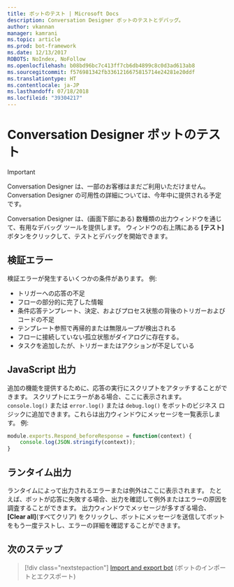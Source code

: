 ```yaml
---
title: ボットのテスト | Microsoft Docs
description: Conversation Designer ボットのテストとデバッグ。
author: vkannan
manager: kamrani
ms.topic: article
ms.prod: bot-framework
ms.date: 12/13/2017
ROBOTS: NoIndex, NoFollow
ms.openlocfilehash: b08bd96bc7c413ff7cb6db4899c8c0d3ad613ab8
ms.sourcegitcommit: f576981342fb3361216675815714e24281e20ddf
ms.translationtype: HT
ms.contentlocale: ja-JP
ms.lasthandoff: 07/18/2018
ms.locfileid: "39304217"
---
```

# <a name="test-your-conversation-designer-bot"></a>Conversation Designer ボットのテスト
> [!IMPORTANT]
> Conversation Designer は、一部のお客様はまだご利用いただけません。 Conversation Designer の可用性の詳細については、今年中に提供される予定です。

Conversation Designer は、(画面下部にある) 数種類の出力ウィンドウを通じて、有用なデバッグ ツールを提供します。 ウィンドウの右上隅にある **[テスト]** ボタンをクリックして、テストとデバッグを開始できます。 

## <a name="validation-errors"></a>検証エラー
検証エラーが発生するいくつかの条件があります。 例:  
- トリガーへの応答の不足 
- フローの部分的に完了した情報
- 条件応答テンプレート、決定、およびプロセス状態の背後のトリガーおよびコードの不足
- テンプレート参照で再帰的または無限ループが検出される 
- フローに接続していない孤立状態がダイアログに存在する。
- タスクを追加したが、トリガーまたはアクションが不足している 


## <a name="javascript-output"></a>JavaScript 出力
追加の機能を提供するために、応答の実行にスクリプトをアタッチすることができます。 スクリプトにエラーがある場合、ここに表示されます。 `console.log()` または `error.log()` または `debug.log()` をボットのビジネス ロジックに追加できます。これらは出力ウィンドウにメッセージを一覧表示します。 例: 

``` javascript
module.exports.Respond_beforeResponse = function(context) {
    console.log(JSON.stringify(context));
}
```

## <a name="runtime-output"></a>ランタイム出力
ランタイムによって出力されるエラーまたは例外はここに表示されます。 たとえば、ボットが応答に失敗する場合、出力を確認して例外またはエラーの原因を調査することができます。 出力ウィンドウでメッセージが多すぎる場合、**[Clear all]**(すべてクリア) をクリックし、ボットにメッセージを送信してボットをもう一度テストし、エラーの詳細を確認することができます。 

## <a name="next-step"></a>次のステップ
> [!div class="nextstepaction"]
> [Import and export bot](conversation-designer-export-import-bot.md) (ボットのインポートとエクスポート)
